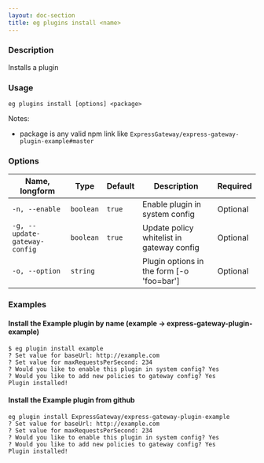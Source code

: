 ```yaml
---
layout: doc-section
title: eg plugins install <name>
---
```


### Description

Installs a plugin

### Usage

```shell
eg plugins install [options] <package>
```
Notes: 
- package is any valid npm link like `ExpressGateway/express-gateway-plugin-example#master`
### Options

| Name, longform | Type      | Default | Description      | Required |
| ---            | ---       | ---     | ---              | ---      |
| `-n, --enable` | `boolean` | `true`  | Enable plugin in system config    | Optional |
| `-g, --update-gateway-config`|`boolean` | `true`  | Update policy whitelist in gateway config| Optional|
| `-o, --option`|   `string`| |Plugin options in the form [-o 'foo=bar']| Optional|

### Examples

#### Install the Example plugin by name (example -> express-gateway-plugin-example)

```shell
$ eg plugin install example
? Set value for baseUrl: http://example.com
? Set value for maxRequestsPerSecond: 234
? Would you like to enable this plugin in system config? Yes
? Would you like to add new policies to gateway config? Yes
Plugin installed!
```

#### Install the Example plugin from github 

```shell
eg plugin install ExpressGateway/express-gateway-plugin-example
? Set value for baseUrl: http://example.com
? Set value for maxRequestsPerSecond: 234
? Would you like to enable this plugin in system config? Yes
? Would you like to add new policies to gateway config? Yes
Plugin installed!
```

